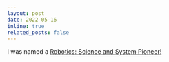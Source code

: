 ```yaml
---
layout: post
date: 2022-05-16
inline: true
related_posts: false
---
```


I was named a [Robotics: Science and System Pioneer!](https://sites.google.com/view/rsspioneers2022/participants)